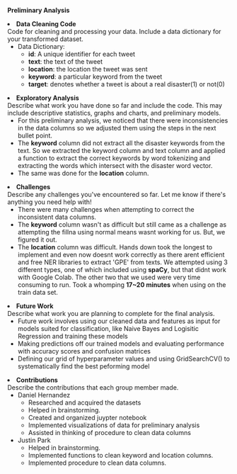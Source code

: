<strong>Preliminary Analysis</strong> <br>
  <li><strong>Data Cleaning Code </strong> <br>
        Code for cleaning and processing your data. Include a data dictionary for your transformed dataset. 
    <ul> 
      <li>
      Data Dictionary:
        <ul>
            <li><strong>id</strong>: A unique identifier for each tweet</li>
            <li><strong>text</strong>: the text of the tweet</li>
            <li><strong>location</strong>: the location the tweet was sent</li>
            <li><strong>keyword</strong>: a particular keyword from the tweet</li>
            <li><strong>target</strong>: denotes whether a tweet is about a real disaster(1) or not(0)</li>
        </ul>
      </li> 
    </ul> 
  </li>
  <li><strong>Exploratory Analysis </strong> <br>
       Describe what work you have done so far and include the code. This may include descriptive statistics, graphs and charts, and preliminary models. 
    <ul> 
      <li>
        For this preliminary analysis, we noticed that there were inconsistencies in the data columns so we adjusted them using the steps in the next bullet point.
        <li>
          The <strong>keyword</strong> column did not extract all the disaster keywords from the text. So we extracted the keyword column and text column and applied a function to extract the correct keywords by word tokenizing and extracting the words which intersect with the disaster word vector. 
        <li>
          The same was done for the <strong>location</strong> column.
        </li>
        </li>
      </li> 
    </ul> 
  </li>
  <li><strong>Challenges </strong> <br>
        Describe any challenges you've encountered so far. Let me know if there's anything you need help with! 
    <ul> 
      <li>
        There were many challenges when attempting to correct the inconsistent data columns. 
      </li> 
      <li>
          The <strong>keyword</strong> column wasn't as difficult but still came as a challenge as attempting the fillna using normal means wasnt working for us. But, we figured it out. 
      </li> 
      <li>
        The <strong>location</strong> column was difficult. Hands down took the longest to implement and even now doesnt work correctly as there arent efficient and free NER libraries to extract 'GPE' from texts. We attempted using 3 different types, one of which included using <strong>spaCy</strong>, but that didnt work with Google Colab. The other two that we used were very time consuming to run. Took a whomping <strong>17~20 minutes</strong> when using on the train data set. 
      </li> 
    </ul> 
  </li>
  <li><strong>Future Work </strong> <br>
        Describe what work you are planning to complete for the final analysis.
    <ul> 
      <li>Future work involves using our cleaned data and features as input for models suited for classification, like Naive Bayes and Logisitic Regression and training these models</li> 
      <li>Making predictions off our trained models and evaluating performance with accuracy scores and confusion matrices</li>
      <li>Defining our grid of hyperparameter values and using GridSearchCV() to systematically find the best peforming model</li>
      </ul> 
  </li>
  <li><strong>Contributions </strong> <br>
        Describe the contributions that each group member made. 
    <ul> 
      <li>
      Daniel Hernandez
      <ul> 
        <li>Researched and acquired the datasets
        </li>
        <li>Helped in brainstorming. 
        </li> 
        <li>Created and organized juypter notebook
        </li>
        <li>Implemented visualizations of data for preliminary analysis
        </li>
        <li>Assisted in thinking of procedure to clean data columns
        </li>
    </ul> 
      </li> 
      <li>
      Justin Park
      <ul> 
        <li>Helped in brainstorming.
        </li>
        <li>Implemented functions to clean keyword and location columns.
        </li> 
        <li>Implemented procedure to clean data columns.
        </li>
    </ul> 
      </li> 
    </ul> 
  </li>
</ul>

